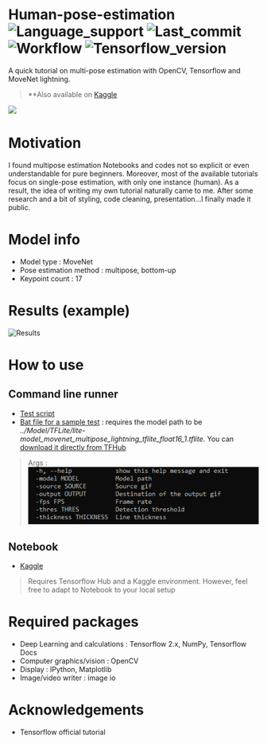 # Human-pose-estimation ![Language_support](https://img.shields.io/pypi/pyversions/Tensorflow) ![Last_commit](https://img.shields.io/github/last-commit/JustSecret123/Human-pose-estimation) ![Workflow](https://img.shields.io/github/workflow/status/JustSecret123/Human-pose-estimation/Pylint/main) ![Tensorflow_version](https://img.shields.io/badge/Tensorflow%20version-2.6.2-orange) 

A quick tutorial on multi-pose estimation with OpenCV, Tensorflow and MoveNet lightning.

> **Also available on [Kaggle](https://www.kaggle.com/ibrahimserouis99/human-pose-estimation-with-movenet) 
<a href="https://www.linkedin.com/in/ibrahim-serouis-b05378181/">
  <img src="https://img.shields.io/badge/LinkedIn-Ibrahim%20Serouis-blue?link=http://left&link=http://right)"/>
</a>


# Motivation 

I found multipose estimation Notebooks and codes not so explicit or even understandable for pure beginners. Moreover, most of the available tutorials focus on single-pose estimation, with only one instance (human).  As a result, the idea of writing my own tutorial naturally came to me. After some research and a bit of styling, code cleaning, presentation...I finally made it public. 

# Model info 

- Model type : MoveNet 
- Pose estimation method : multipose, bottom-up
- Keypoint count : 17

# Results (example)
![Results](https://github.com/Justsecret123/Human-pose-estimation/blob/main/Test%20gifs/results.gif)

# How to use 

## Command line runner
- [Test script](/Scripts/movenet_inference.py)
- [Bat file for a sample test](/Scripts/test_inference.bat) : requires the model path to be *../Model/TFLite/lite-model_movenet_multipose_lightning_tflite_float16_1.tflite*. You can [download it directly from TFHub](https://tfhub.dev/google/lite-model/movenet/multipose/lightning/tflite/float16/1)
> Args :
![Command_line_args](/Screenshots/command_line_args.PNG)



## Notebook 

- [Kaggle](https://www.kaggle.com/ibrahimserouis99/human-pose-estimation-with-movenet)
> Requires Tensorflow Hub and a Kaggle environment. However, feel free to adapt to Notebook to your local setup


# Required packages

- Deep Learning and calculations : Tensorflow 2.x, NumPy, Tensorflow Docs
- Computer graphics/vision : OpenCV 
- Display : IPython, Matplotlib 
- Image/video writer : image io

# Acknowledgements 
- Tensorflow official tutorial 

